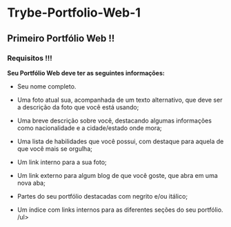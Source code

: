 # Trybe-Portfolio-Web-1
<h2>Primeiro Portfólio Web !!</h2>


<h3>Requisitos !!!</h3>

<b>Seu Portfólio Web deve ter as seguintes informações:</b>
<ul>
  <li>Seu nome completo.</li>
  <p></p>
  <li>Uma foto atual sua, acompanhada de um texto alternativo, que deve ser a descrição da foto que você está usando;</li>
  <p></p>
  <li>Uma breve descrição sobre você, destacando algumas informações como nacionalidade e a cidade/estado onde mora;</li>
  <p></p>
  <li>Uma lista de habilidades que você possui, com destaque para aquela de que você mais se orgulha;</li>
  <p></p>
  <li>Um link interno para a sua foto;</li>
  <p></p>
  <li>Um link externo para algum blog de que você goste, que abra em uma nova aba;</li>
  <p></p>
  <li>Partes do seu portfólio destacadas com negrito e/ou itálico;</li>
  <p></p>
  <li>Um índice com links internos para as diferentes seções do seu portfólio.</li>
/ul>
